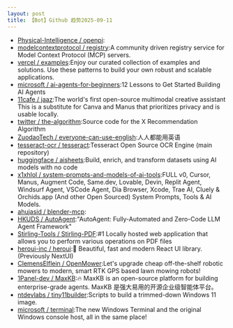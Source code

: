 ```yaml
---
layout: post
title: 【Bot】Github 趋势2025-09-11
---
```


* [Physical-Intelligence / openpi](https://github.com/Physical-Intelligence/openpi):
* [modelcontextprotocol / registry](https://github.com/modelcontextprotocol/registry):A community driven registry service for Model Context Protocol (MCP) servers.
* [vercel / examples](https://github.com/vercel/examples):Enjoy our curated collection of examples and solutions. Use these patterns to build your own robust and scalable applications.
* [microsoft / ai-agents-for-beginners](https://github.com/microsoft/ai-agents-for-beginners):12 Lessons to Get Started Building AI Agents
* [11cafe / jaaz](https://github.com/11cafe/jaaz):The world's first open-source multimodal creative assistant This is a substitute for Canva and Manus that prioritizes privacy and is usable locally.
* [twitter / the-algorithm](https://github.com/twitter/the-algorithm):Source code for the X Recommendation Algorithm
* [ZuodaoTech / everyone-can-use-english](https://github.com/ZuodaoTech/everyone-can-use-english):人人都能用英语
* [tesseract-ocr / tesseract](https://github.com/tesseract-ocr/tesseract):Tesseract Open Source OCR Engine (main repository)
* [huggingface / aisheets](https://github.com/huggingface/aisheets):Build, enrich, and transform datasets using AI models with no code
* [x1xhlol / system-prompts-and-models-of-ai-tools](https://github.com/x1xhlol/system-prompts-and-models-of-ai-tools):FULL v0, Cursor, Manus, Augment Code, Same.dev, Lovable, Devin, Replit Agent, Windsurf Agent, VSCode Agent, Dia Browser, Xcode, Trae AI, Cluely & Orchids.app (And other Open Sourced) System Prompts, Tools & AI Models.
* [ahujasid / blender-mcp](https://github.com/ahujasid/blender-mcp):
* [HKUDS / AutoAgent](https://github.com/HKUDS/AutoAgent):"AutoAgent: Fully-Automated and Zero-Code LLM Agent Framework"
* [Stirling-Tools / Stirling-PDF](https://github.com/Stirling-Tools/Stirling-PDF):#1 Locally hosted web application that allows you to perform various operations on PDF files
* [heroui-inc / heroui](https://github.com/heroui-inc/heroui):🚀 Beautiful, fast and modern React UI library. (Previously NextUI)
* [ClemensElflein / OpenMower](https://github.com/ClemensElflein/OpenMower):Let's upgrade cheap off-the-shelf robotic mowers to modern, smart RTK GPS based lawn mowing robots!
* [1Panel-dev / MaxKB](https://github.com/1Panel-dev/MaxKB):🔥 MaxKB is an open-source platform for building enterprise-grade agents. MaxKB 是强大易用的开源企业级智能体平台。
* [ntdevlabs / tiny11builder](https://github.com/ntdevlabs/tiny11builder):Scripts to build a trimmed-down Windows 11 image.
* [microsoft / terminal](https://github.com/microsoft/terminal):The new Windows Terminal and the original Windows console host, all in the same place!
